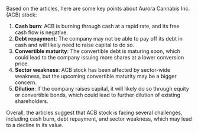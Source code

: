 Based on the articles, here are some key points about Aurora Cannabis Inc. (ACB) stock:

1. **Cash burn**: ACB is burning through cash at a rapid rate, and its free cash flow is negative.
2. **Debt repayment**: The company may not be able to pay off its debt in cash and will likely need to raise capital to do so.
3. **Convertible maturity**: The convertible debt is maturing soon, which could lead to the company issuing more shares at a lower conversion price.
4. **Sector weakness**: ACB stock has been affected by sector-wide weakness, but the upcoming convertible maturity may be a bigger concern.
5. **Dilution**: If the company raises capital, it will likely do so through equity or convertible bonds, which could lead to further dilution of existing shareholders.

Overall, the articles suggest that ACB stock is facing several challenges, including cash burn, debt repayment, and sector weakness, which may lead to a decline in its value.